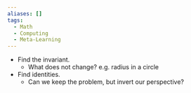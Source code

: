 ```yaml
---
aliases: []
tags:
  - Math
  - Computing
  - Meta-Learning
---
```

- Find the invariant.
	- What does not change? e.g. radius in a circle
- Find identities.
	- Can we keep the problem, but invert our perspective?
